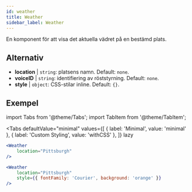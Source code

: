 ```yaml
---
id: weather 
title: Weather
sidebar_label: Weather
---
```


En komponent för att visa det aktuella vädret på en bestämd plats.

## Alternativ

* __location__ | `string`: platsens namn. Default: `none`.
* __voiceID__ | `string`: identifiering av röststyrning. Default: `none`.
* __style__ | `object`: CSS-stilar inline. Default: `{}`.


## Exempel

import Tabs from '@theme/Tabs';
import TabItem from '@theme/TabItem';

<Tabs
    defaultValue="minimal"
    values={[
        { label: 'Minimal', value: 'minimal' },
        { label: 'Custom Styling', value: 'withCSS' },
    ]}
    lazy
>
<TabItem value="minimal">

```jsx live
<Weather
    location="Pittsburgh"
/>
```

</TabItem>

<TabItem value="withCSS">

```jsx live
<Weather
    location="Pittsburgh"
    style={{ fontFamily: 'Courier', background: 'orange' }}
/>
```

</TabItem>

</Tabs>


